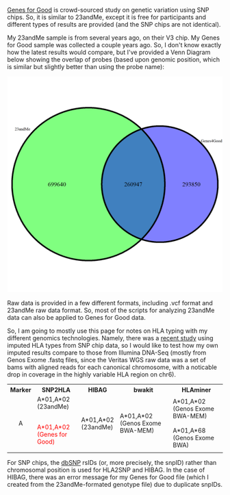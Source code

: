 [Genes for Good](https://genesforgood.sph.umich.edu/) is crowd-sourced study on genetic variation using SNP chips.  So, it is similar to 23andMe, except it is free for participants and different types of results are provided (and the SNP chips are not identical).

My 23andMe sample is from several years ago, on their V3 chip.  My Genes for Good sample was collected a couple years ago.  So, I don't know exactly how the latest results would compare, but I've provided a Venn Diagram below showing the overlap of probes (based upon genomic position, which is similar but slightly better than using the probe name):

![alt text](probe_position_overlap.png "SNP chip Probe Position Overlap")

Raw data is provided in a few different formats, including .vcf format and 23andMe raw data format.  So, most of the scripts for analyzing 23andMe data can also be applied to Genes for Good data.

So, I am going to mostly use this page for notes on HLA typing with my different genomics technologies.  Namely, there was a [recent study](https://www.ncbi.nlm.nih.gov/pubmed/28490672) using imputed HLA types from SNP chip data, so I would like to test how my own imputed results compare to those from Illumina DNA-Seq (mostly from Genos Exome .fastq files, since the Veritas WGS raw data was a set of bams with aligned reads for each canonical chromosome, with a noticable drop in coverage in the highly variable HLA region on chr6).


<table>
  <tbody>
    <tr>
      <th align="center">Marker</th>
      <th align="center">SNP2HLA</th>
      <th align="center">HIBAG</th>
      <th align="center">bwakit</th>
      <th align="center">HLAminer</th>
    </tr>
    <tr>
      <td align="center">A</td>
      <td align="left">A*01,A*02<br/>(23andMe)<br/><br/><p style="color:red">A*01,A*02<br/>(Genes for Good)</p></td>
      <td align="left">A*01,A*02<br/>(23andMe)</td>
      <td align="left">A*01,A*02<br/>(Genos Exome BWA-MEM)</td>
      <td align="left">A*01,A*02<br/>(Genos Exome BWA-MEM)<br/><br/>A*01,A*68<br/>(Genos Exome BWA)</td>
      </tr>
  </tbody>
</table>


For SNP chips, the [dbSNP](https://www.ncbi.nlm.nih.gov/projects/SNP/) rsIDs (or, more precisely, the snpID) rather than chromosomal position is used for HLA2SNP and HIBAG.  In the case of HIBAG, there was an error message for my Genes for Good file (which I created from the 23andMe-formated genotype file) due to duplicate snpIDs.
